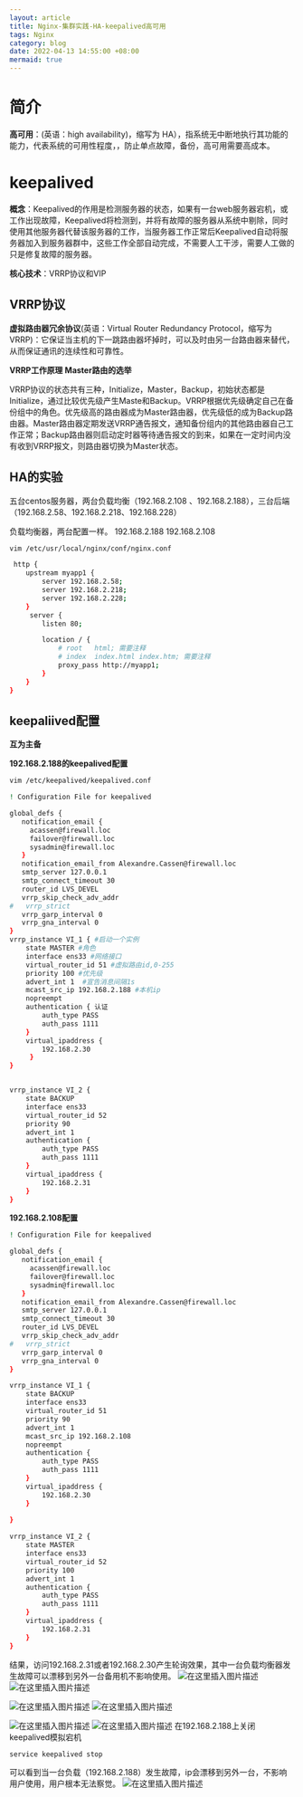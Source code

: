 ```yaml
---
layout: article
title: Nginx-集群实践-HA-keepalived高可用
tags: Nginx
category: blog
date: 2022-04-13 14:55:00 +08:00
mermaid: true
---
```



# 简介

 **高可用**：(英语：high availability)，缩写为 HA），指系统无中断地执行其功能的能力，代表系统的可用性程度，，防止单点故障，备份，高可用需要高成本。

# keepalived
**概念**：Keepalived的作用是检测服务器的状态，如果有一台web服务器宕机，或工作出现故障，Keepalived将检测到，并将有故障的服务器从系统中剔除，同时使用其他服务器代替该服务器的工作，当服务器工作正常后Keepalived自动将服务器加入到服务器群中，这些工作全部自动完成，不需要人工干涉，需要人工做的只是修复故障的服务器。

**核心技术**：VRRP协议和VIP

## VRRP协议
**虚拟路由器冗余协议**(英语：Virtual Router Redundancy Protocol，缩写为 VRRP)：它保证当主机的下一跳路由器坏掉时，可以及时由另一台路由器来替代，从而保证通讯的连续性和可靠性。

**VRRP工作原理**
**Master路由的选举**

VRRP协议的状态共有三种，Initialize，Master，Backup，初始状态都是Initialize，通过比较优先级产生Maste和Backup。VRRP根据优先级确定自己在备份组中的角色。优先级高的路由器成为Master路由器，优先级低的成为Backup路由器。Master路由器定期发送VRRP通告报文，通知备份组内的其他路由器自己工作正常；Backup路由器则启动定时器等待通告报文的到来，如果在一定时间内没有收到VRRP报文，则路由器切换为Master状态。

## HA的实验
五台centos服务器，两台负载均衡（192.168.2.108 、192.168.2.188），三台后端（192.168.2.58、192.168.2.218、192.168.228）

负载均衡器，两台配置一样。
192.168.2.188 192.168.2.108

```bash
vim /etc/usr/local/nginx/conf/nginx.conf
```

```bash
 http {
 	upstream myapp1 {
        server 192.168.2.58;
        server 192.168.2.218;
        server 192.168.2.228;
    }
	 server {
        listen 80;

        location / {
        	# root   html; 需要注释
            # index  index.html index.htm; 需要注释
            proxy_pass http://myapp1;
        }
    }
}
```

## keepaliived配置
**互为主备**

**192.168.2.188的keepalived配置**

```bash
vim /etc/keepalived/keepalived.conf
```

```bash
! Configuration File for keepalived

global_defs {
   notification_email {
     acassen@firewall.loc
     failover@firewall.loc
     sysadmin@firewall.loc
   }
   notification_email_from Alexandre.Cassen@firewall.loc
   smtp_server 127.0.0.1
   smtp_connect_timeout 30
   router_id LVS_DEVEL
   vrrp_skip_check_adv_addr
#   vrrp_strict
   vrrp_garp_interval 0
   vrrp_gna_interval 0
}
vrrp_instance VI_1 { #启动一个实例
    state MASTER #角色
    interface ens33 #网络接口
    virtual_router_id 51 #虚拟路由id,0-255
    priority 100 #优先级
    advert_int 1  #宣告消息间隔1s
    mcast_src_ip 192.168.2.188 #本机ip
    nopreempt
    authentication { 认证
        auth_type PASS
        auth_pass 1111
    }
    virtual_ipaddress {
        192.168.2.30
     }
}


vrrp_instance VI_2 {
    state BACKUP
    interface ens33
    virtual_router_id 52
    priority 90
    advert_int 1
    authentication {
        auth_type PASS
        auth_pass 1111
    }
    virtual_ipaddress {
        192.168.2.31
    }
}
```
**192.168.2.108配置**


```bash
! Configuration File for keepalived

global_defs {
   notification_email {
     acassen@firewall.loc
     failover@firewall.loc
     sysadmin@firewall.loc
   }
   notification_email_from Alexandre.Cassen@firewall.loc
   smtp_server 127.0.0.1
   smtp_connect_timeout 30
   router_id LVS_DEVEL
   vrrp_skip_check_adv_addr
#   vrrp_strict
   vrrp_garp_interval 0
   vrrp_gna_interval 0
}

vrrp_instance VI_1 {
    state BACKUP
    interface ens33
    virtual_router_id 51
    priority 90
    advert_int 1
    mcast_src_ip 192.168.2.108
    nopreempt
    authentication {
        auth_type PASS
        auth_pass 1111
    }
    virtual_ipaddress {
        192.168.2.30
    }
 
}

vrrp_instance VI_2 {
    state MASTER
    interface ens33
    virtual_router_id 52
    priority 100
    advert_int 1
    authentication {
        auth_type PASS
        auth_pass 1111
    }
    virtual_ipaddress {
        192.168.2.31
    }
}
```

结果，访问192.168.2.31或者192.168.2.30产生轮询效果，其中一台负载均衡器发生故障可以漂移到另外一台备用机不影响使用。
![在这里插入图片描述](https://img-blog.csdnimg.cn/58528780b55e4adf9a12fc9380a999fb.png?x-oss-process=image/watermark,type_d3F5LXplbmhlaQ,shadow_50,text_Q1NETiBAeXV0YW9fNTE3,size_20,color_FFFFFF,t_70,g_se,x_16)
![在这里插入图片描述](https://img-blog.csdnimg.cn/4b25e3e9179e4f10a59ff5dab14ab41e.png?x-oss-process=image/watermark,type_d3F5LXplbmhlaQ,shadow_50,text_Q1NETiBAeXV0YW9fNTE3,size_20,color_FFFFFF,t_70,g_se,x_16)

![在这里插入图片描述](https://img-blog.csdnimg.cn/4fb881e6e0cf4bf4b48d9197b50cf3eb.png?x-oss-process=image/watermark,type_d3F5LXplbmhlaQ,shadow_50,text_Q1NETiBAeXV0YW9fNTE3,size_20,color_FFFFFF,t_70,g_se,x_16)
![在这里插入图片描述](https://img-blog.csdnimg.cn/544543a553e0424d9af5b9266f09d6a3.png?x-oss-process=image/watermark,type_d3F5LXplbmhlaQ,shadow_50,text_Q1NETiBAeXV0YW9fNTE3,size_20,color_FFFFFF,t_70,g_se,x_16)

![在这里插入图片描述](https://img-blog.csdnimg.cn/9910c89e039e4e399b4a81e2b37e9b04.png?x-oss-process=image/watermark,type_d3F5LXplbmhlaQ,shadow_50,text_Q1NETiBAeXV0YW9fNTE3,size_20,color_FFFFFF,t_70,g_se,x_16)
![在这里插入图片描述](https://img-blog.csdnimg.cn/d3d09b15d0de4ee4a42918670f84f10a.png?x-oss-process=image/watermark,type_d3F5LXplbmhlaQ,shadow_50,text_Q1NETiBAeXV0YW9fNTE3,size_20,color_FFFFFF,t_70,g_se,x_16)
在192.168.2.188上关闭keepalived模拟宕机
```bash
service keepalived stop
```

可以看到当一台负载（192.168.2.188）发生故障，ip会漂移到另外一台，不影响用户使用，用户根本无法察觉。
![在这里插入图片描述](https://img-blog.csdnimg.cn/a2d0c58375c14246944394a224047194.png?x-oss-process=image/watermark,type_d3F5LXplbmhlaQ,shadow_50,text_Q1NETiBAeXV0YW9fNTE3,size_20,color_FFFFFF,t_70,g_se,x_16)




